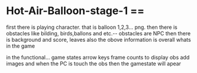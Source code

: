 # Hot-Air-Balloon-stage-1 == 
first there is playing character. that is balloon 1,2,3... png.
then there is obstacles like bilding, birds,ballons and etc.-- obstacles are NPC
then there is background and score, leaves also
the obove information is overall whats in the game

in the functional...
game states
arrow keys
frame counts to display obs
add images
and when the PC is touch the obs then the gamestate will apear